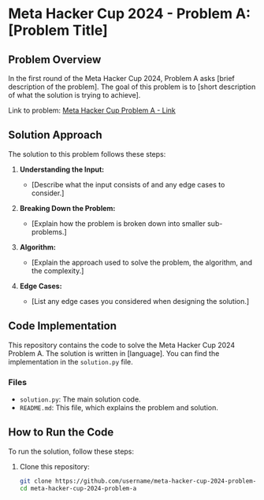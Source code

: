 # Meta Hacker Cup 2024 - Problem A: [Problem Title]

## Problem Overview

In the first round of the Meta Hacker Cup 2024, Problem A asks [brief description of the problem]. The goal of this problem is to [short description of what the solution is trying to achieve].

Link to problem: [Meta Hacker Cup Problem A - Link](https://www.facebook.com/codingcompetitions/hacker-cup/2024/round-1/problems/A?source=google)

## Solution Approach

The solution to this problem follows these steps:

1. **Understanding the Input:**
   - [Describe what the input consists of and any edge cases to consider.]

2. **Breaking Down the Problem:**
   - [Explain how the problem is broken down into smaller sub-problems.]
   
3. **Algorithm:**
   - [Explain the approach used to solve the problem, the algorithm, and the complexity.]

4. **Edge Cases:**
   - [List any edge cases you considered when designing the solution.]

## Code Implementation

This repository contains the code to solve the Meta Hacker Cup 2024 Problem A. The solution is written in [language]. You can find the implementation in the `solution.py` file.

### Files

- `solution.py`: The main solution code.
- `README.md`: This file, which explains the problem and solution.

## How to Run the Code

To run the solution, follow these steps:

1. Clone this repository:

   ```bash
   git clone https://github.com/username/meta-hacker-cup-2024-problem-a.git
   cd meta-hacker-cup-2024-problem-a

